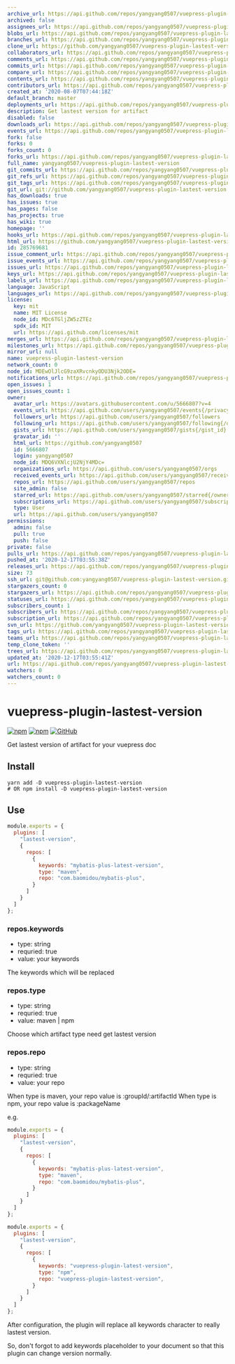 ```yaml
---
archive_url: https://api.github.com/repos/yangyang0507/vuepress-plugin-lastest-version/{archive_format}{/ref}
archived: false
assignees_url: https://api.github.com/repos/yangyang0507/vuepress-plugin-lastest-version/assignees{/user}
blobs_url: https://api.github.com/repos/yangyang0507/vuepress-plugin-lastest-version/git/blobs{/sha}
branches_url: https://api.github.com/repos/yangyang0507/vuepress-plugin-lastest-version/branches{/branch}
clone_url: https://github.com/yangyang0507/vuepress-plugin-lastest-version.git
collaborators_url: https://api.github.com/repos/yangyang0507/vuepress-plugin-lastest-version/collaborators{/collaborator}
comments_url: https://api.github.com/repos/yangyang0507/vuepress-plugin-lastest-version/comments{/number}
commits_url: https://api.github.com/repos/yangyang0507/vuepress-plugin-lastest-version/commits{/sha}
compare_url: https://api.github.com/repos/yangyang0507/vuepress-plugin-lastest-version/compare/{base}...{head}
contents_url: https://api.github.com/repos/yangyang0507/vuepress-plugin-lastest-version/contents/{+path}
contributors_url: https://api.github.com/repos/yangyang0507/vuepress-plugin-lastest-version/contributors
created_at: '2020-08-07T07:44:18Z'
default_branch: master
deployments_url: https://api.github.com/repos/yangyang0507/vuepress-plugin-lastest-version/deployments
description: Get lastest version for artifact
disabled: false
downloads_url: https://api.github.com/repos/yangyang0507/vuepress-plugin-lastest-version/downloads
events_url: https://api.github.com/repos/yangyang0507/vuepress-plugin-lastest-version/events
fork: false
forks: 0
forks_count: 0
forks_url: https://api.github.com/repos/yangyang0507/vuepress-plugin-lastest-version/forks
full_name: yangyang0507/vuepress-plugin-lastest-version
git_commits_url: https://api.github.com/repos/yangyang0507/vuepress-plugin-lastest-version/git/commits{/sha}
git_refs_url: https://api.github.com/repos/yangyang0507/vuepress-plugin-lastest-version/git/refs{/sha}
git_tags_url: https://api.github.com/repos/yangyang0507/vuepress-plugin-lastest-version/git/tags{/sha}
git_url: git://github.com/yangyang0507/vuepress-plugin-lastest-version.git
has_downloads: true
has_issues: true
has_pages: false
has_projects: true
has_wiki: true
homepage: ''
hooks_url: https://api.github.com/repos/yangyang0507/vuepress-plugin-lastest-version/hooks
html_url: https://github.com/yangyang0507/vuepress-plugin-lastest-version
id: 285769681
issue_comment_url: https://api.github.com/repos/yangyang0507/vuepress-plugin-lastest-version/issues/comments{/number}
issue_events_url: https://api.github.com/repos/yangyang0507/vuepress-plugin-lastest-version/issues/events{/number}
issues_url: https://api.github.com/repos/yangyang0507/vuepress-plugin-lastest-version/issues{/number}
keys_url: https://api.github.com/repos/yangyang0507/vuepress-plugin-lastest-version/keys{/key_id}
labels_url: https://api.github.com/repos/yangyang0507/vuepress-plugin-lastest-version/labels{/name}
language: JavaScript
languages_url: https://api.github.com/repos/yangyang0507/vuepress-plugin-lastest-version/languages
license:
  key: mit
  name: MIT License
  node_id: MDc6TGljZW5zZTEz
  spdx_id: MIT
  url: https://api.github.com/licenses/mit
merges_url: https://api.github.com/repos/yangyang0507/vuepress-plugin-lastest-version/merges
milestones_url: https://api.github.com/repos/yangyang0507/vuepress-plugin-lastest-version/milestones{/number}
mirror_url: null
name: vuepress-plugin-lastest-version
network_count: 0
node_id: MDEwOlJlcG9zaXRvcnkyODU3Njk2ODE=
notifications_url: https://api.github.com/repos/yangyang0507/vuepress-plugin-lastest-version/notifications{?since,all,participating}
open_issues: 1
open_issues_count: 1
owner:
  avatar_url: https://avatars.githubusercontent.com/u/5666807?v=4
  events_url: https://api.github.com/users/yangyang0507/events{/privacy}
  followers_url: https://api.github.com/users/yangyang0507/followers
  following_url: https://api.github.com/users/yangyang0507/following{/other_user}
  gists_url: https://api.github.com/users/yangyang0507/gists{/gist_id}
  gravatar_id: ''
  html_url: https://github.com/yangyang0507
  id: 5666807
  login: yangyang0507
  node_id: MDQ6VXNlcjU2NjY4MDc=
  organizations_url: https://api.github.com/users/yangyang0507/orgs
  received_events_url: https://api.github.com/users/yangyang0507/received_events
  repos_url: https://api.github.com/users/yangyang0507/repos
  site_admin: false
  starred_url: https://api.github.com/users/yangyang0507/starred{/owner}{/repo}
  subscriptions_url: https://api.github.com/users/yangyang0507/subscriptions
  type: User
  url: https://api.github.com/users/yangyang0507
permissions:
  admin: false
  pull: true
  push: false
private: false
pulls_url: https://api.github.com/repos/yangyang0507/vuepress-plugin-lastest-version/pulls{/number}
pushed_at: '2020-12-17T03:55:38Z'
releases_url: https://api.github.com/repos/yangyang0507/vuepress-plugin-lastest-version/releases{/id}
size: 73
ssh_url: git@github.com:yangyang0507/vuepress-plugin-lastest-version.git
stargazers_count: 0
stargazers_url: https://api.github.com/repos/yangyang0507/vuepress-plugin-lastest-version/stargazers
statuses_url: https://api.github.com/repos/yangyang0507/vuepress-plugin-lastest-version/statuses/{sha}
subscribers_count: 1
subscribers_url: https://api.github.com/repos/yangyang0507/vuepress-plugin-lastest-version/subscribers
subscription_url: https://api.github.com/repos/yangyang0507/vuepress-plugin-lastest-version/subscription
svn_url: https://github.com/yangyang0507/vuepress-plugin-lastest-version
tags_url: https://api.github.com/repos/yangyang0507/vuepress-plugin-lastest-version/tags
teams_url: https://api.github.com/repos/yangyang0507/vuepress-plugin-lastest-version/teams
temp_clone_token: ''
trees_url: https://api.github.com/repos/yangyang0507/vuepress-plugin-lastest-version/git/trees{/sha}
updated_at: '2020-12-17T03:55:41Z'
url: https://api.github.com/repos/yangyang0507/vuepress-plugin-lastest-version
watchers: 0
watchers_count: 0
---
```


# vuepress-plugin-lastest-version

[![npm](https://img.shields.io/npm/v/vuepress-plugin-lastest-version?style=flat-square)](https://www.npmjs.com/package/vuepress-plugin-lastest-version) [![npm](https://img.shields.io/npm/dm/vuepress-plugin-lastest-version?style=flat-square)](https://www.npmjs.com/package/vuepress-plugin-lastest-version) [![GitHub](https://img.shields.io/github/license/yangyang0507/vuepress-plugin-lastest-version?style=flat-square)](https://www.npmjs.com/package/vuepress-plugin-lastest-version)

Get lastest version of artifact for your vuepress doc

## Install

```shell
yarn add -D vuepress-plugin-lastest-version
# OR npm install -D vuepress-plugin-lastest-version
```

## Use

```javascript
module.exports = {
  plugins: [
    "lastest-version",
    {
      repos: [
        {
          keywords: "mybatis-plus-latest-version",
          type: "maven",
          repo: "com.baomidou/mybatis-plus",
        }
      ]
    }
  ]
};
```

### repos.keywords

- type: string
- requried: true
- value: your keywords

The keywords which will be replaced

### repos.type

- type: string
- requried: true
- value: maven | npm

Choose which artifact type need get lastest version

### repos.repo

- type: string
- requried: true
- value: your repo

When type is maven, your repo value is :groupId/:artifactId
When type is npm, your repo value is :packageName

e.g.

```javascript
module.exports = {
  plugins: [
    "lastest-version",
    {
      repos: [
        {
          keywords: "mybatis-plus-latest-version",
          type: "maven",
          repo: "com.baomidou/mybatis-plus",
        }
      ]
    }
  ]
};

module.exports = {
  plugins: [
    "lastest-version",
    {
      repos: [
        {
          keywords: "vuepress-plugin-latest-version",
          type: "npm",
          repo: "vuepress-plugin-lastest-version",
        }
      ]
    }
  ]
};
```

After configuration, the plugin will replace all keywords character to really lastest version.

So, don't forgot to add keywords placeholder to your document so that this plugin can change version normally.

